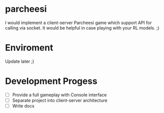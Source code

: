 # parcheesi
I would implement a client-server Parcheesi game which support API for calling via socket. It would be helpful in case playing with your RL models. ;)

# Enviroment
Update later ;)

# Development Progess
- [ ] Provide a full gameplay with Console interface
- [ ] Separate project into client-server architecture
- [ ] Write docs
